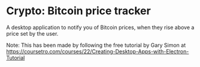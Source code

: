 # Crypto: Bitcoin price tracker
A desktop application to notify you of Bitcoin prices, when they rise above a price set by the user.



Note: This has been made by following the free tutorial by Gary Simon at https://coursetro.com/courses/22/Creating-Desktop-Apps-with-Electron-Tutorial
